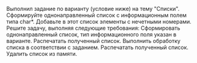 Выполнил задание по варианту (условие ниже) на тему "Списки".
Сформируйте однонаправленный список с информационным полем типа char*. 
Добавьте в этот список элементы с нечетными номерами. 
Решите задачу, выполняя следующие требования:
Сформировать однонаправленный список, тип информационного поля указан в варианте.
Распечатать полученный список.
Выполнить обработку списка в соответствии с заданием.
Распечатать полученный список.
Удалить список из памяти.
